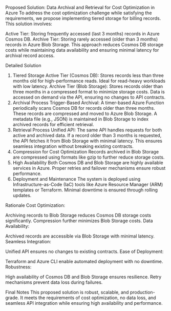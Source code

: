 Proposed Solution: Data Archival and Retrieval for Cost Optimization in Azure
To address the cost optimization challenge while satisfying the requirements, we propose implementing tiered storage for billing records. This solution involves:

Active Tier: Storing frequently accessed (last 3 months) records in Azure Cosmos DB.
Archive Tier: Storing rarely accessed (older than 3 months) records in Azure Blob Storage.
This approach reduces Cosmos DB storage costs while maintaining data availability and ensuring minimal latency for archival record access.

Detailed Solution
1. Tiered Storage
Active Tier (Cosmos DB):
Stores records less than three months old for high-performance reads.
Ideal for read-heavy workloads with low latency.
Archive Tier (Blob Storage):
Stores records older than three months in a compressed format to minimize storage costs.
Data is accessed on demand via the API, ensuring no changes to API contracts.
2. Archival Process
Trigger-Based Archival:
A timer-based Azure Function periodically scans Cosmos DB for records older than three months.
These records are compressed and moved to Azure Blob Storage.
A metadata file (e.g., JSON) is maintained in Blob Storage to index archived records for efficient retrieval.
3. Retrieval Process
Unified API:
The same API handles requests for both active and archived data.
If a record older than 3 months is requested, the API fetches it from Blob Storage with minimal latency.
This ensures seamless integration without breaking existing contracts.
4. Compression for Cost Optimization
Records archived in Blob Storage are compressed using formats like gzip to further reduce storage costs.
5. High Availability
Both Cosmos DB and Blob Storage are highly available services in Azure. Proper retries and failover mechanisms ensure robust performance.
6. Deployment and Maintenance
The system is deployed using Infrastructure-as-Code (IaC) tools like Azure Resource Manager (ARM) templates or Terraform.
Minimal downtime is ensured through rolling updates.

Rationale
Cost Optimization:

Archiving records to Blob Storage reduces Cosmos DB storage costs significantly.
Compression further minimizes Blob Storage costs.
Data Availability:

Archived records are accessible via Blob Storage with minimal latency.
Seamless Integration:

Unified API ensures no changes to existing contracts.
Ease of Deployment:

Terraform and Azure CLI enable automated deployment with no downtime.
Robustness:

High availability of Cosmos DB and Blob Storage ensures resilience.
Retry mechanisms prevent data loss during failures.

Final Notes
This proposed solution is robust, scalable, and production-grade. It meets the requirements of cost optimization, no data loss, and seamless API integration while ensuring high availability and performance.


